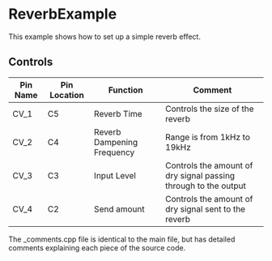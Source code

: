 # ReverbExample

This example shows how to set up a simple reverb effect.

## Controls

| Pin Name | Pin Location | Function | Comment |
| --- | --- | --- | --- |
| CV_1 | C5 | Reverb Time | Controls the size of the reverb |
| CV_2 | C4 | Reverb Dampening Frequency | Range is from 1kHz to 19kHz |
| CV_3 | C3 | Input Level | Controls the amount of dry signal passing through to the output |
| CV_4 | C2 | Send amount | Controls the amount of dry signal sent to the reverb |

The _comments.cpp file is identical to the main file, but has detailed comments explaining each piece of the source code.
